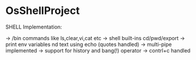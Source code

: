 # OsShellProject
SHELL Implementation:

-> /bin commands like ls,clear,vi,cat etc
-> shell built-ins cd/pwd/export
-> print env variables nd text using echo (quotes handled)
-> multi-pipe implemented
-> support for history and bang(!) operator
-> contrl+c handled
